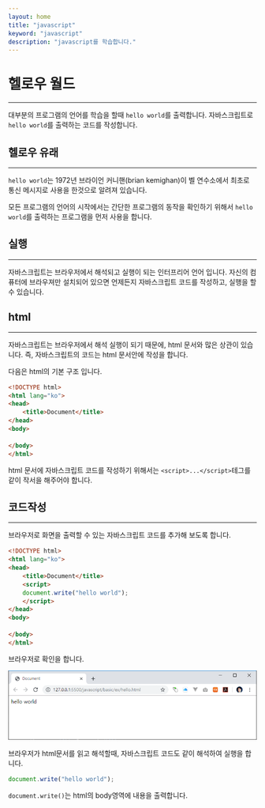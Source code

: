 ```yaml
---
layout: home
title: "javascript"
keyword: "javascript"
description: "javascript를 학습합니다."
---
```


# 헬로우 월드
---
대부분의 프로그램의 언어를 학습을 할때 `hello world`를 출력합니다.
자바스크립트로 `hello world`를 출력하는 코드를 작성합니다.

## 헬로우 유래
---
`hello world`는 1972년 브라이언 커니핸(brian kemighan)이 벨 연수소에서 최초로 통신 메시지로 사용을 한것으로 알려져 있습니다.  

모든 프로그램의 언어의 시작에서는 간단한 프로그램의 동작을 확인하기 위해서 `hello world`를 출력하는 프로그램을 먼저 사용을 합니다.

## 실행
---
자바스크립트는 브라우저에서 해석되고 실행이 되는 인터프리어 언어 입니다.
자신의 컴퓨터에 브라우져만 설치되어 있으면 언제든지 자바스크립트 코드를 작성하고, 실행을 할 수 있습니다.

## html
---
자바스크립트는 브라우저에서 해석 실행이 되기 때문에, html 문서와 많은 상관이 있습니다. 즉, 자바스크립트의 코드는 html 문서안에 작성을 합니다.

다음은 html의 기본 구조 입니다.

```html
<!DOCTYPE html>
<html lang="ko">
<head>
    <title>Document</title>
</head>
<body>
    
</body>
</html>
```

html 문서에 자바스크립트 코드를 작성하기 위해서는 `<script>...</script>`테그를 같이 작서을 해주어야 합니다.  

## 코드작성
---
브라우저로 화면을 출력할 수 있는 자바스크립트 코드를 추가해 보도록 합니다.

```html
<!DOCTYPE html>
<html lang="ko">
<head>
    <title>Document</title>
    <script>
    document.write("hello world");
    </script>
</head>
<body>
    
</body>
</html>
```

브라우저로 확인을 합니다.

![헬로우월드](./img/hello_01.png)

브라우저가 html문서를 읽고 해석할때, 자바스크립트 코드도 같이 해석하여 실행을 합니다.

```javascript
document.write("hello world");
```

`document.write()`는 html의 body영역에 내용을 출력합니다.

